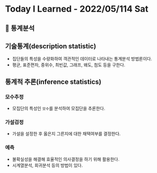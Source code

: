 # Today I Learned - 2022/05/114 Sat

## 📌 통계분석

## 기술통계(description statistic)
- 집단들의 특성을 수량화하여 객관적인 데이터로 나타내는 통계분석 방법론이다.
- 평균, 표준편차, 중위수, 최빈값, 그래프, 왜도, 첨도 등을 구한다.

## 통계적 추론(inference statistics)
### 모수추정
- 모집단의 특성인 `모수`를 분석하여 모집단을 추론한다.

### 가설검정
- 가설을 설정한 후 옳은지 그른지에 대한 채택여부를 결정한다.

### 예측
- 불확실성을 해결해 효율적인 의사결정을 하기 위해 활용한다.
- 시계열분석, 회귀분석 등의 방법이 있다.

